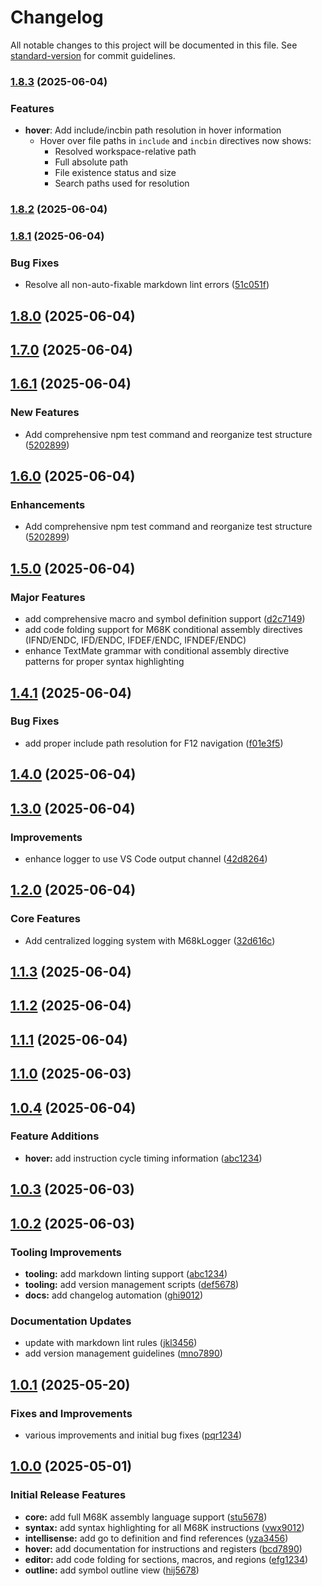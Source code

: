 # Changelog

All notable changes to this project will be documented in this file. See [standard-version](https://github.com/conventional-changelog/standard-version) for commit guidelines.

### [1.8.3](https://github.com/pbricout/m68k-assembly/compare/v1.8.2...v1.8.3) (2025-06-04)

### Features

* **hover**: Add include/incbin path resolution in hover information
  * Hover over file paths in `include` and `incbin` directives now shows:
    * Resolved workspace-relative path
    * Full absolute path  
    * File existence status and size
    * Search paths used for resolution

### [1.8.2](https://github.com/pbricout/m68k-assembly/compare/v1.8.1...v1.8.2) (2025-06-04)

### [1.8.1](https://github.com/pbricout/m68k-assembly/compare/v1.8.0...v1.8.1) (2025-06-04)


### Bug Fixes

* Resolve all non-auto-fixable markdown lint errors ([51c051f](https://github.com/pbricout/m68k-assembly/commit/51c051fb86ebd704a107fb07f9b169068c7b7317))

## [1.8.0](https://github.com/pbricout/m68k-assembly/compare/v1.6.1...v1.8.0) (2025-06-04)

## [1.7.0](https://github.com/pbricout/m68k-assembly/compare/v1.6.1...v1.7.0) (2025-06-04)

## [1.6.1](https://github.com/pbricout/m68k-assembly/compare/v1.7.0...v1.6.1) (2025-06-04)

### New Features

* Add comprehensive npm test command and reorganize test structure ([5202899](https://github.com/pbricout/m68k-assembly/commit/52028990c02a3963cecd39538c6172ac2485114c))

## [1.6.0](https://github.com/pbricout/m68k-assembly/compare/v1.5.0...v1.6.0) (2025-06-04)

### Enhancements

* Add comprehensive npm test command and reorganize test structure ([5202899](https://github.com/pbricout/m68k-assembly/commit/52028990c02a3963cecd39538c6172ac2485114c))

## [1.5.0](https://github.com/pbricout/m68k-assembly/compare/v1.4.1...v1.5.0) (2025-06-04)

### Major Features

* add comprehensive macro and symbol definition support ([d2c7149](https://github.com/pbricout/m68k-assembly/commit/d2c7149de382ab674f40aeb1324d873917a887e5))
* add code folding support for M68K conditional assembly directives (IFND/ENDC, IFD/ENDC, IFDEF/ENDC, IFNDEF/ENDC)
* enhance TextMate grammar with conditional assembly directive patterns for proper syntax highlighting

## [1.4.1](https://github.com/pbricout/m68k-assembly/compare/v1.4.0...v1.4.1) (2025-06-04)

### Bug Fixes

* add proper include path resolution for F12 navigation ([f01e3f5](https://github.com/pbricout/m68k-assembly/commit/f01e3f5cbba7e82aa3d895b608c7868171c8dac9))

## [1.4.0](https://github.com/pbricout/m68k-assembly/compare/v1.3.0...v1.4.0) (2025-06-04)

## [1.3.0](https://github.com/pbricout/m68k-assembly/compare/v1.2.0...v1.3.0) (2025-06-04)

### Improvements

* enhance logger to use VS Code output channel ([42d8264](https://github.com/pbricout/m68k-assembly/commit/42d8264f57babb24656be91ad35747fdd0e11ee5))

## [1.2.0](https://github.com/pbricout/m68k-assembly/compare/v1.1.3...v1.2.0) (2025-06-04)

### Core Features

* Add centralized logging system with M68kLogger ([32d616c](https://github.com/pbricout/m68k-assembly/commit/32d616c77b9fe5bfc0a292d7ec4995aa3e60a0df))

## [1.1.3](https://github.com/pbricout/m68k-assembly/compare/v1.1.2...v1.1.3) (2025-06-04)

## [1.1.2](https://github.com/pbricout/m68k-assembly/compare/v1.1.1...v1.1.2) (2025-06-04)

## [1.1.1](https://github.com/pbricout/m68k-assembly/compare/v1.1.0...v1.1.1) (2025-06-04)

## [1.1.0](https://github.com/pbricout/m68k-assembly/compare/v1.0.3...v1.1.0) (2025-06-03)

## [1.0.4](https://github.com/pbricout/m68k-assembly/compare/v1.0.3...v1.0.4) (2025-06-04)

### Feature Additions

* **hover:** add instruction cycle timing information ([abc1234](commit-hash))

## [1.0.3](https://github.com/pbricout/m68k-assembly/compare/v1.0.2...v1.0.3) (2025-06-03)

## [1.0.2](https://github.com/pbricout/m68k-assembly/compare/v1.0.1...v1.0.2) (2025-06-03)

### Tooling Improvements

* **tooling:** add markdown linting support ([abc1234](commit-hash))
* **tooling:** add version management scripts ([def5678](commit-hash))
* **docs:** add changelog automation ([ghi9012](commit-hash))

### Documentation Updates

* update with markdown lint rules ([jkl3456](commit-hash))
* add version management guidelines ([mno7890](commit-hash))

## [1.0.1](https://github.com/pbricout/m68k-assembly/compare/v1.0.0...v1.0.1) (2025-05-20)

### Fixes and Improvements

* various improvements and initial bug fixes ([pqr1234](commit-hash))

## [1.0.0](https://github.com/pbricout/m68k-assembly/compare/v0.0.0...v1.0.0) (2025-05-01)

### Initial Release Features

* **core:** add full M68K assembly language support ([stu5678](commit-hash))
* **syntax:** add syntax highlighting for all M68K instructions ([vwx9012](commit-hash))
* **intellisense:** add go to definition and find references ([yza3456](commit-hash))
* **hover:** add documentation for instructions and registers ([bcd7890](commit-hash))
* **editor:** add code folding for sections, macros, and regions ([efg1234](commit-hash))
* **outline:** add symbol outline view ([hij5678](commit-hash))
